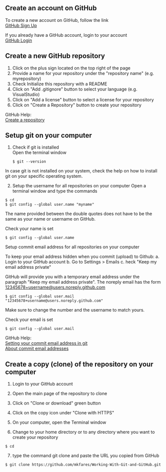 ## Create an account on GitHub
To create a new account on GitHub, follow the link    
[GitHub Sign Up](https://github.com/)

If you already have a GitHub account, login to your account    
[GitHub Login](https://github.com/login)

## Create a new GitHub repository
1. Click on the plus sign located on the top right of the page
2. Provide a name for your repository under the "repository name" (e.g. myrepository)
3. Check Initialize this repository with a README
4. Click on "Add .gitignore" button to select your language (e.g. VisualStudio)
5. Click on "Add a license" button to select a license for your repository
6. Click on "Create a Repository" button to create your repository

GitHub Help:    
[Create a repository](https://help.github.com/articles/create-a-repo/)

## Setup git on your computer
1. Check if git is installed  
    Open the terminal window
    ```console
    $ git --version
    ```

In case git is not installed on your system, check the help on how to install git on your specific operating system.

2. Setup the username for all repositories on your computer
Open a terminal window and type the commands
```console
$ cd
$ git config --global user.name "myname"
```
The name provided between the double quotes does not have to be the same as your name or username on GitHub.

Check your name is set
```console
$ git config --global user.name
```
Setup commit email address for all repositories on your computer

To keep your email address hidden when you commit (upload) to Github:
a. Login to your GitHub account
b. Go to Settings > Emails
c. heck "Keep my email address private"

GitHub will provide you with a temporary email address under the paragraph "Keep my email address private". The noreply email has the form 12345678+username@users.noreply.github.com
```console
$ git config --global user.mail "12345678+username@users.noreply.github.com"
```
Make sure to change the number and the username to match yours.

Check your email is set
```console
$ git config --global user.mail
```
GitHub Help:    
[Setting your commit email address in git](https://help.github.com/articles/setting-your-commit-email-address-in-git/)    
[About commit email addresses](https://help.github.com/articles/about-commit-email-addresses/)

## Create a copy (clone) of the repository on your computer
1. Login to your GitHub account
2. Open the main page of the repository to clone
3. Click on "Clone or download" green button
4. Click on the copy icon under "Clone with HTTPS"

5. On your computer, open the Terminal window
6. Change to your home directory or to any directory where you want to create your repository
```console
$ cd
```
7. type the command git clone and paste the URL you copied from GitHub
```console
$ git clone https://github.com/mkfares/Working-With-Git-and-GitHub.git
```
